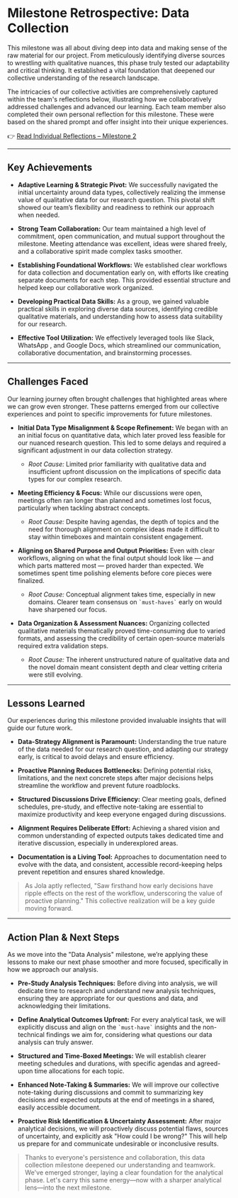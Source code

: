 # Milestone Retrospective: Data Collection

This milestone was all about diving deep into data and making sense of the raw
material for our project. From meticulously identifying diverse sources to
wrestling with qualitative nuances, this phase truly tested our adaptability
and critical thinking. It established a vital foundation that deepened our
collective understanding of the research landscape.

The intricacies of our collective activities are comprehensively captured
within the team's reflections below, illustrating how we collaboratively
addressed challenges and advanced our learning. Each team member also completed
their own personal reflection for this milestone.
These were based on the shared prompt and offer insight into their unique experiences.

👉 [Read Individual Reflections – Milestone 2](./2_data_collection_individual_reflections.md)

---

## Key Achievements

- **Adaptive Learning & Strategic Pivot:** We successfully navigated the initial
  uncertainty around data types, collectively realizing the immense value of
  qualitative data for our research question. This pivotal shift showed our
  team’s flexibility and readiness to rethink our approach when needed.

- **Strong Team Collaboration:** Our team maintained a high level of commitment,
  open communication, and mutual support throughout the milestone. Meeting
  attendance was excellent, ideas were shared freely, and a collaborative
  spirit made complex tasks smoother.

- **Establishing Foundational Workflows:** We established clear workflows for
  data collection and documentation early on, with efforts like creating
  separate documents for each step. This provided essential structure and helped
  keep our collaborative work organized.

- **Developing Practical Data Skills:** As a group, we gained valuable practical
  skills in exploring diverse data sources, identifying credible qualitative
  materials, and understanding how to assess data suitability for our research.

- **Effective Tool Utilization:** We effectively leveraged tools like Slack,
  WhatsApp , and Google Docs, which streamlined our communication, collaborative
  documentation, and brainstorming processes.

---

## Challenges Faced

Our learning journey often brought challenges that highlighted areas where we
can grow even stronger. These patterns emerged from our collective experiences
and point to specific improvements for future milestones.

- **Initial Data Type Misalignment & Scope Refinement:** We began with an an
  initial focus on quantitative data, which later proved less feasible for our
  nuanced research question. This led to some delays and required a significant
  adjustment in our data collection strategy.

  - *Root Cause:* Limited prior familiarity with qualitative data and
  insufficient upfront discussion on the implications of specific data types
  for our complex research.
- **Meeting Efficiency & Focus:** While our discussions were open, meetings
  often ran longer than planned and sometimes lost focus, particularly when
  tackling abstract concepts.

  - *Root Cause:* Despite having agendas, the depth of topics and the need for
  thorough alignment on complex ideas made it difficult to stay within
  timeboxes and maintain consistent engagement.
- **Aligning on Shared Purpose and Output Priorities:** Even with clear
  workflows, aligning on what the final output should look like — and which
  parts mattered most — proved harder than expected. We sometimes spent time
  polishing elements before core pieces were finalized.

  - *Root Cause:* Conceptual alignment takes time, especially in new domains.
  Clearer team consensus on `` `must-haves` `` early on would have sharpened
  our focus.
- **Data Organization & Assessment Nuances:** Organizing collected qualitative
  materials thematically proved time-consuming due to varied formats, and
  assessing the credibility of certain open-source materials required extra
  validation steps.

  - *Root Cause:* The inherent unstructured nature of qualitative data and the
  novel domain meant consistent depth and clear vetting criteria were still evolving.

---

## Lessons Learned

Our experiences during this milestone provided invaluable insights that will
guide our future work.

- **Data-Strategy Alignment is Paramount:** Understanding the true nature of
  the data needed for our research question, and adapting our strategy early,
  is critical to avoid delays and ensure efficiency.

- **Proactive Planning Reduces Bottlenecks:** Defining potential risks,
  limitations, and the next concrete steps after major decisions helps
  streamline the workflow and prevent future roadblocks.

- **Structured Discussions Drive Efficiency:** Clear meeting goals, defined
  schedules, pre-study, and effective note-taking are essential to maximize
  productivity and keep everyone engaged during discussions.

- **Alignment Requires Deliberate Effort:** Achieving a shared vision and
  common understanding of expected outputs takes dedicated time and iterative
  discussion, especially in underexplored areas.

- **Documentation is a Living Tool:** Approaches to documentation need to
  evolve with the data, and consistent, accessible record-keeping helps prevent
  repetition and ensures shared knowledge.

> As Jola aptly reflected, "Saw firsthand how early decisions have ripple
> effects on the rest of the workflow, underscoring the value of proactive
> planning." This collective realization will be a key guide moving forward.

---

## Action Plan & Next Steps

As we move into the "Data Analysis" milestone, we’re applying these lessons to
make our next phase smoother and more focused, specifically in how we approach
our analysis.

- **Pre-Study Analysis Techniques:** Before diving into analysis, we will
  dedicate time to research and understand new analysis techniques, ensuring
  they are appropriate for our questions and data, and acknowledging their limitations.

- **Define Analytical Outcomes Upfront:** For every analytical task, we will
  explicitly discuss and align on the `` `must-have` `` insights and the
  non-technical findings we aim for, considering what questions our data
  analysis can truly answer.

- **Structured and Time-Boxed Meetings:** We will establish clearer meeting
  schedules and durations, with specific agendas and agreed-upon time
  allocations for each topic.

- **Enhanced Note-Taking & Summaries:** We will improve our collective
  note-taking during discussions and commit to summarizing key decisions and
  expected outputs at the end of meetings in a shared, easily accessible document.

- **Proactive Risk Identification & Uncertainty Assessment:** After major
  analytical decisions, we will proactively discuss potential flaws, sources of
  uncertainty, and explicitly ask "How could I be wrong?" This will help us
  prepare for and communicate undesirable or inconclusive results.

> Thanks to everyone's persistence and collaboration, this data collection
> milestone deepened our understanding and teamwork.
> We've emerged stronger, laying a clear foundation for the analytical phase.
> Let's carry this same energy—now with a sharper analytical lens—into the next milestone.
